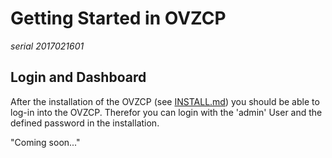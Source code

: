 # Getting Started in OVZCP

*serial 2017021601*

## Login and Dashboard
After the installation of the OVZCP (see [INSTALL.md](INSTALL.md)) you should be able to log-in into the OVZCP.
Therefor you can login with the 'admin' User and the defined password in the installation.

"Coming soon..."